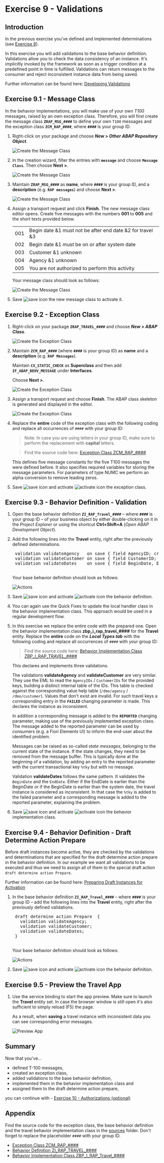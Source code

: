 # Exercise 9 - Validations

## Introduction
In the previous exercise you've defined and implemented determinations (see [Exercise 8](/exercises/ex8/README.md)).

In this exercise you will add validations to the base behavior definition. Validations allow you to check the data consistency of an instance. It's implicitly invoked by the framework as soon as a trigger condition at a predefined point in time is fulfilled. Validations can return messages to the consumer and reject inconsistent instance data from being saved.

Further information can be found here: [Developing Validations](https://help.sap.com/viewer/923180ddb98240829d935862025004d6/Cloud/en-US/171e26c36cca42699976887b4c8a83bf.html)

## Exercise 9.1 - Message Class
In the behavior implementations, you will make use of your own _T100_ messages, raised by an own exception class. 
Therefore, you will first create the message class **`ZRAP_MSG_####`** to define your own `T100` messages and the exception class **`ZCM_RAP_####`**, where **`####`** is your group ID.

1.	Right-click on your package and choose _**New > Other ABAP Repository Object**_.

    ![Create the Message Class](images/validation01.png)

2.	In the creation wizard, filter the entries with **`message`** and choose **`Message Class`**. Then choose **Next >**.
    
    ![Create the Message Class](images/validation02.png)
        
3.	Maintain **`ZRAP_MSG_####`** as **name**, where **`####`** is your group ID, and a **description** (e.g. **`RAP messages`**) and choose **Next >**.
     
    ![Create the Message Class](images/validation03.png)
    
4.	Assign a transport request and click **Finish**. The new message class editor opens. Create five messages with the numbers **001** to **005** and the short texts provided below.
    
    <table>
    <tr> <td>001</td> <td>Begin date &1 must not be after end date &2 for travel &3</td> </tr>
    <tr> <td>002</td> <td>Begin date &1 must be on or after system date</td> </tr>
    <tr> <td>003</td> <td>Customer &1 unknown</td> </tr>
    <tr> <td>004</td> <td>Agency &1 unknown</td> </tr>
    <tr> <td>005</td> <td>You are not authorized to perform this activity</td> </tr>
    </tr>
    </table> 

    Your message class should look as follows:
    
    ![Create the Message Class](images/validation04.png)
    
5.	Save ![save icon](images/adt_save.png) the new message class to activate it.
 
## Exercise 9.2 - Exception Class

1.	Right-click on your package **`ZRAP_TRAVEL_####`** and choose _**New > ABAP Class**_.
    
    ![Create the Exception Class](images/validation05.png)
    
2.	Maintain **`ZCM_RAP_####`** (where **`####`** is your group ID) as **name** and a **description** (e.g. **`RAP Messages`**).
    
    Maintain **`CX_STATIC_CHECK`** as **Superclass** and then add **`IF_ABAP_BEHV_MESSAGE`** under **Interfaces**.
    
    Choose **Next >**.
    
    ![Create the Exception Class](images/validation06.png)
    
3.	Assign a transport request and choose **Finish**. The ABAP class skeleton is generated and displayed in the editor.
     
    ![Create the Exception Class](images/validation07.png)
    
4.	Replace the **entire** code of the exception class with the following coding and replace all occurrences of `####` with your group ID:

    > Note: In case you are using letters in your group ID, make sure to perform the replacement with **capital** letters.

    > Find the source code here: [Exception Class ZCM_RAP_####](sources/EX9_2_CLAS_ZCM_RAP.txt)

    This defines five message constants for the five T100 messages the were defined before. It also specifies required variables for storing the message parameters. For parameters of type NUMC we perform an alpha conversion to remove leading zeros.

5. Save ![save icon](images/adt_save.png) and activate ![activate icon](images/adt_activate.png) the exception class.

## Exercise 9.3 - Behavior Definition - Validation
1. Open the base behavior definition **`ZI_RAP_Travel_####`** – where **`####`** is your group ID – of your business object by either double-clicking on it in the _Project Explorer_ or using the shortcut **Ctrl+Shift+A** (_Open ABAP Development Object_).

2. Add the following lines into the **Travel** entity, right after the previously defined determinations.

    <pre>
    validation validateAgency   on save { field AgencyID; create; }
    validation validateCustomer on save { field CustomerID; create; }
    validation validateDates    on save { field BeginDate, EndDate; create; }
    </pre>

    Your base behavior definition should look as follows:
    
    ![Actions](images/validation08.png)

3. Save ![save icon](images/adt_save.png) and activate ![activate icon](images/adt_activate.png) the behavior definition.

4. You can again use the Quick Fixes to update the local handler class in the behavior implementation class. This approach would be used in a regular development flow.

5. In this exercise we replace the entire code with the prepared one. Open the behavior implementation class **zbp_i_rap_travel_####** for the **Travel** entity. Replace the **entire** code on the **_Local Types tab_** with the following coding and replace all occurrences of  `####` with your group ID:

    > Find the source code here: [Behavior Implementation Class ZBP_I_RAP_TRAVEL_####](sources/EX9_3_CLAS_ZBP_I_RAP_TRAVEL.txt)

    This declares and implements three validations. 
    
    The validations **validateAgency** and **validateCustomer** are very similar. They use the EML to read the `AgencyIDs` / `CustomerIDs` for the provided keys, building a distinct internal table of the IDs. This table is checked against the corresponding value help table (`/dmo/agency` / `/dmo/customer`). Values that don't exist are invalid. For such travel keys a corresponding entry in the **`FAILED`** changing parameter is made. This declares the instance as inconsistent.
    
    In addition a corresponding message is added to the **`REPORTED`** changing parameter, making use of the previously implemented exception class. The message added to the reported parameter can be used by consumers (e.g. a Fiori Elements UI) to inform the end-user about the identified problem. 
    
    Messages can be raised as so-called _state messages_, belonging to the current state of the instance. If the state changes, they need to be removed from the message buffer. This is typically done at the beginning of a validation, by adding an entry to the reported parameter with the current transactional key `%tky` but with no message.
    
    Validation **validateDates** follows the same pattern. It validates the `BeginDate` and the `EndDate`. Either if the EndDate is earlier than the BeginDate or if the BeginDate is earlier than the system date, the travel instance is considered as inconsistent. In that case the `%tky` is added to the failed parameter and a corresponding message is added to the reported parameter, explaining the problem. 

6. Save ![save icon](images/adt_save.png) and activate ![activate icon](images/adt_activate.png) the behavior implementation class.

## Exercise 9.4 - Behavior Definition - Draft Determine Action Prepare
Before draft instances become active, they are checked by the validations and determinations that are specified for the draft determine action prepare in the behavior definition. In our example we want all validations to be executed and thus we need to assign all of them to the special draft action `draft determine action Prepare`.

Further information can be found here: [Preparing Draft Instances for Activation](https://help.sap.com/viewer/923180ddb98240829d935862025004d6/Cloud/en-US/8eb32c2936904f95acffaec95ab1edd5.html) 

1. In the base behavior definition **`ZI_RAP_Travel_####`** – where **`####`** is your group ID – add the following lines into the **Travel** entity, right after the previously defined validations.

    <pre>
    draft determine action Prepare  {
      validation validateAgency;
      validation validateCustomer;
      validation validateDates;
    }
    </pre>

    Your base behavior definition should look as follows:
    
    ![Actions](images/validation09.png)

3. Save ![save icon](images/adt_save.png) and activate ![activate icon](images/adt_activate.png) the behavior definition.

## Exercise 9.5 - Preview the Travel App
1. Use the service binding to start the app preview. Make sure to launch the **Travel** entity set. In case the browser window is still open it's also sufficient to simply reload (F5) the page.

   As a result, when **saving** a travel instance with inconsistent data you can see corresponding error messages.
  
    ![Preview App](images/validation10.png)

## Summary

Now that you've... 
- defined T-100 messages,
- created an exception class,
- added validations to the base behavior definition,
- implemented them in the behavior implementation class and
- assigned them to the draft determine action prepare, 

you can continue with - [Exercise 10 - Authorizations (optional)](../ex10/README.md)

## Appendix

Find the source code for the exception class, the base behavior definition and the travel behavior implementation class in the [sources](sources) folder. Don't forget to replace the placeholder `####` with your group ID.

- [Exception Class ZCM_RAP_####](sources/EX9_2_CLAS_ZCM_RAP.txt)
- [Behavior Definition ZI_RAP_TRAVEL_####](sources/EX9_4_BDEF_ZI_RAP_TRAVEL.txt)
- [Behavior Implementation Class ZBP_I_RAP_Travel_####](sources/EX9_3_CLAS_ZBP_I_RAP_TRAVEL.txt)
